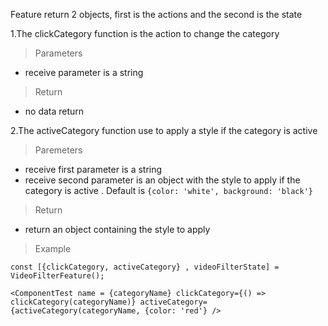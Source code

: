 Feature return 2 objects, first is the actions and the second is the state

1.The clickCategory function is the action to change the category
> Parameters

+ receive parameter is a string

> Return

+ no data return

2.The activeCategory function use to apply a style if the category is active

> Paremeters

+ receive first parameter is a string
+ receive second parameter is an object with the style to apply if the category is active . Default is
  `{color: 'white', background: 'black'}`

> Return

+ return an object containing the style to apply

> Example

`const [{clickCategory, activeCategory} , videoFilterState] = VideoFilterFeature();`

`<ComponentTest
name = {categoryName}
clickCategory={() => clickCategory(categoryName)}
activeCategory={activeCategory(categoryName, {color: 'red'}
/>`


